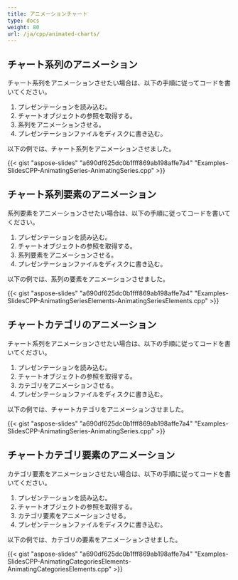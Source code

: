 ```yaml
---
title: アニメーションチャート
type: docs
weight: 80
url: /ja/cpp/animated-charts/
---
```



## **チャート系列のアニメーション**
チャート系列をアニメーションさせたい場合は、以下の手順に従ってコードを書いてください。

1. プレゼンテーションを読み込む。
1. チャートオブジェクトの参照を取得する。
1. 系列をアニメーションさせる。
1. プレゼンテーションファイルをディスクに書き込む。

以下の例では、チャート系列をアニメーションさせました。

{{< gist "aspose-slides" "a690df625dc0b1fff869ab198affe7a4" "Examples-SlidesCPP-AnimatingSeries-AnimatingSeries.cpp" >}}

## **チャート系列要素のアニメーション**
系列要素をアニメーションさせたい場合は、以下の手順に従ってコードを書いてください。

1. プレゼンテーションを読み込む。
1. チャートオブジェクトの参照を取得する。
1. 系列要素をアニメーションさせる。
1. プレゼンテーションファイルをディスクに書き込む。

以下の例では、系列の要素をアニメーションさせました。

{{< gist "aspose-slides" "a690df625dc0b1fff869ab198affe7a4" "Examples-SlidesCPP-AnimatingSeriesElements-AnimatingSeriesElements.cpp" >}}

## **チャートカテゴリのアニメーション**
チャート系列をアニメーションさせたい場合は、以下の手順に従ってコードを書いてください。

1. プレゼンテーションを読み込む。
1. チャートオブジェクトの参照を取得する。
1. カテゴリをアニメーションさせる。
1. プレゼンテーションファイルをディスクに書き込む。

以下の例では、チャートカテゴリをアニメーションさせました。

{{< gist "aspose-slides" "a690df625dc0b1fff869ab198affe7a4" "Examples-SlidesCPP-AnimatingSeries-AnimatingSeries.cpp" >}}

## **チャートカテゴリ要素のアニメーション**
カテゴリ要素をアニメーションさせたい場合は、以下の手順に従ってコードを書いてください。

1. プレゼンテーションを読み込む。
1. チャートオブジェクトの参照を取得する。
1. カテゴリ要素をアニメーションさせる。
1. プレゼンテーションファイルをディスクに書き込む。

以下の例では、カテゴリの要素をアニメーションさせました。

{{< gist "aspose-slides" "a690df625dc0b1fff869ab198affe7a4" "Examples-SlidesCPP-AnimatingCategoriesElements-AnimatingCategoriesElements.cpp" >}}